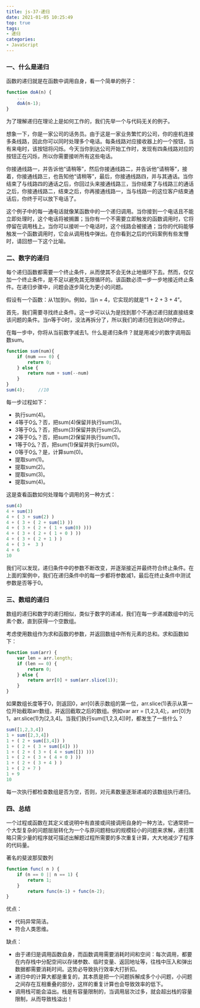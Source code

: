 ```yaml
---
title: js-37-递归
date: 2021-01-05 10:25:49
top: true
tags:
- 递归
categories:
- JavaScript
---
```

### 一、什么是递归
<!--more-->
函数的递归就是在函数中调用自身，看一个简单的例子：

```js
function doA(n) {
    ...
    doA(n-1);
}
```

为了理解递归在理论上是如何工作的，我们先举一个与代码无关的例子。

想象一下，你是一家公司的话务员。由于这是一家业务繁忙的公司，你的座机连接多条线路，因此你可以同时处理多个电话。每条线路对应接收器上的一个按钮，当有来电时，该按钮将闪烁。今天当你到达公司开始工作时，发现有四条线路对应的按钮正在闪烁，所以你需要接听所有这些电话。

你接通线路一，并告诉他“请稍等”，然后你接通线路二，并告诉他“请稍等”，接着，你接通线路三，也告知他“请稍等”，最后，你接通线路四，并与其通话。当你结束了与线路四的通话之后，你回过头来接通线路三，当你结束了与线路三的通话之后，你接通线路二，结束之后，你再接通线路一，当与线路一的这位客户结束通话后，你终于可以放下电话了。

这个例子中的每一通电话就像某函数中的一个递归调用。当你接到一个电话且不能立即处理时，这个电话将被搁置；当你有一个不需要立即触发的函数调用时，它将停留在调用栈上。当你可以接听一个电话时，这个线路会被接通；当你的代码能够触发一个函数调用时，它会从调用栈中弹出。在你看到之后的代码案例有些发懵时，请回想一下这个比喻。

### 二、数字的递归

每个递归函数都需要一个终止条件，从而使其不会无休止地循环下去。然而，仅仅加一个终止条件，是不足以避免其无限循环的。该函数必须一步一步地接近终止条件。在递归步骤中，问题会逐步简化为更小的问题。

假设有一个函数：从1加到n。例如，当n = 4，它实现的就是“1 + 2 + 3 + 4”。

首先，我们需要寻找终止条件。这一步可以认为是找到那个不通过递归就直接结束该问题的条件。当n等于0时，没法再拆分了，所以我们的递归在到达0时停止。

在每一步中，你将从当前数字减去1。什么是递归条件？就是用减少的数字调用函数sum。

```js
function sum(num){
    if (num === 0) {
        return 0;
    } else {
        return num + sum(--num)
    }
}
sum(4);     //10
```

每一步过程如下：

- 执行sum(4)。
- 4等于0么？否，把sum(4)保留并执行sum(3)。
- 3等于0么？否，把sum(3)保留并执行sum(2)。
- 2等于0么？否，把sum(2)保留并执行sum(1)。
- 1等于0么？否，把sum(1)保留并执行sum(0)。
- 0等于0么？是，计算sum(0)。
- 提取sum(1)。
- 提取sum(2)。
- 提取sum(3)。
- 提取sum(4)。

这是查看函数如何处理每个调用的另一种方式：

```js
sum(4)
4 + sum(3)
4 + ( 3 + sum(2) )
4 + ( 3 + ( 2 + sum(1) ))
4 + ( 3 + ( 2 + ( 1 + sum(0) )))
4 + ( 3 + ( 2 + ( 1 + 0 ) ))
4 + ( 3 + ( 2 + 1 ) )
4 + ( 3 +  3 ) 
4 + 6 
10
```

我们可以发现，递归条件中的参数不断改变，并逐渐接近并最终符合终止条件。在上面的案例中，我们在递归条件中的每一步都将参数减1，最后在终止条件中测试参数是否等于0。

### 三、数组的递归

数组的递归和数字的递归相似，类似于数字的递减，我们在每一步递减数组中的元素个数，直到获得一个空数组。

考虑使用数组作为求和函数的参数，并返回数组中所有元素的总和。求和函数如下：

```js
function sum(arr) {
    var len = arr.length;
    if (len == 0) {
        return 0;
    } else {
        return arr[0] + sum(arr.slice(1));
    }
}
```

如果数组长度等于0，则返回0，arr[0]表示数组的第一位，arr.slice(1)表示从第一位开始截取arr数组，并返回截取之后的数组。例如var arr = [1,2,3,4];，arr[0]为1，arr.slice(1)为[2,3,4]。当我们执行sum([1,2,3,4])时，都发生了一些什么？

```js
sum([1,2,3,4])
1 + sum([2,3,4])
1 + ( 2 + sum([3,4]) )
1 + ( 2 + ( 3 + sum([4]) ))
1 + ( 2 + ( 3 + ( 4 + sum([]) )))
1 + ( 2 + ( 3 + ( 4 + 0 ) ))
1 + ( 2 + ( 3 + 4 ) )
1 + ( 2 + 7 ) 
1 + 9
10
```

每一次执行都检查数组是否为空，否则，对元素数量逐渐递减的该数组执行递归。

### 四、总结

一个过程或函数在其定义或说明中有直接或间接调用自身的一种方法，它通常把一个大型复杂的问题层层转化为一个与原问题相似的规模较小的问题来求解，递归策略只需少量的程序就可描述出解题过程所需要的多次重复计算，大大地减少了程序的代码量。

著名的斐波那契数列

```js
function func( n ) { 
    if (n == 0 || n == 1) {
        return 1;
    }
        return func(n-1) + func(n-2);
} 
```

优点：

- 代码异常简洁。
- 符合人类思维。

缺点：

- 由于递归是调用函数自身，而函数调用需要消耗时间和空间：每次调用，都要在内存栈中分配空间以存储参数、临时变量、返回地址等，往栈中压入和弹出数据都需要消耗时间。这势必导致执行效率大打折扣。
- 递归中的计算大都是重复的，其本质是把一个问题拆解成多个小问题，小问题之间存在互相重叠的部分，这样的重复计算也会导致效率的低下。
- 调用栈可能会溢出。栈是有容量限制的，当调用层次过多，就会超出栈的容量限制，从而导致栈溢出！
